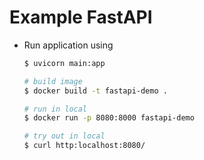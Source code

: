 # Example FastAPI

- Run application using

  ```bash
  $ uvicorn main:app

  # build image
  $ docker build -t fastapi-demo .

  # run in local
  $ docker run -p 8080:8000 fastapi-demo

  # try out in local
  $ curl http:localhost:8080/
  ```

